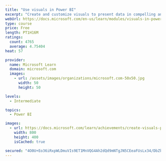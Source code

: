 ```yaml
---
title: "Use visuals in Power BI"
excerpt: "Create and customize visuals to present data in compelling and insightful ways."
webUrl: https://docs.microsoft.com/en-us/learn/modules/visuals-in-power-bi/
type: course
price: Free
length: PT1H16M
ratings:
  count: 4765
  average: 4.75404
heat: 57

provider:
  name: Microsoft Learn
  domain: microsoft.com
  images:
    - url: /assets/images/organizations/microsoft.com-50x50.jpg
      width: 50
      height: 50

levels:
  - Intermediate

topics:
  - Power BI

images:
  - url: https://docs.microsoft.com/learn/achievements/create-visuals-power-bi-desktop-social.png
    width: 800
    height: 400
    isCached: true

secured: "4O0U+Eo36iRxpWLDmuVIs9ET1MnVQG4Ah2dQd9mNTgJN5CEeaFUsLx34/DbZkU8m5e6XKpVgZ8KiE8EKFkSNUzxPBJ/sx+oacJWtLBTzanIkt0AF+4cWuoX6Mzfp9kY1iC2UbPUBOecJ/bVThO15jtYICyK4ZLpkXui637/Rva033wukXV4z2qmk9uQfok8149oPNAh9VjqsDVKqibUir78UGfhMsnuD06KWg3SgzkCugM7XupHg06EU/SRa76T7A/3wst4U+R3uQzNIPmsFXTRRFELIM/91aE3wNnAPYRyAOWHjUkx9oM0YHUAWnUFoZAmlvfD9Q4YAfrg2Bzu7aGHbXeK/DgarnX155IJtRSZ3onzIV+qa7/M1A+U7X1iIs7iJvKXMJe3BnZBJ9hOk3WTTHUJUmQcg1JfR+Rs0Yjw=;nVaKU4lIw1RKOmUe3xnIhA=="
---
```


